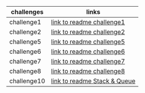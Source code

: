 | challenges  | links                                       |
|-------------|---------------------------------------------|
| challenge1  | [link to readme challenge1](READMEcc1.md)   |
| challenge2  | [link to readme challenge2](READMEcc2.md)   |
| challenge5  | [link to readme challenge5](readmecc5.md)   |
| challenge6  | [link to readme challenge6](readmecc6.md)   |
| challenge7  | [link to readme challenge7](readmecc7.md)   |
| challenge8  | [link to readme challenge8](README8.md)     |
| challenge10 | [link to readme Stack & Queue](ReadmeDS.md) |
